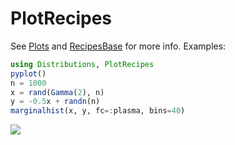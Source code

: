 # PlotRecipes

See [Plots](https://github.com/tbreloff/Plots.jl) and [RecipesBase](https://github.com/JuliaPlots/RecipesBase.jl) for more info.  Examples:

```julia
using Distributions, PlotRecipes
pyplot()
n = 1000
x = rand(Gamma(2), n)
y = -0.5x + randn(n)
marginalhist(x, y, fc=:plasma, bins=40)
```

![](https://github.com/JuliaPlots/PlotReferenceImages.jl/blob/master/PlotRecipes/marginalhist.png)
